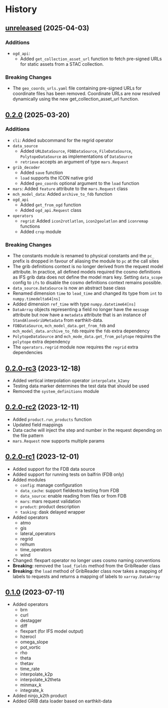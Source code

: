 # History

## [unreleased] (2025-04-03)

### Additions
- `ogd_api`:
  - Added `get_collection_asset_url` function to fetch pre-signed URLs for static assets from a STAC collection.

### Breaking Changes
- The `geo_coords_urls.yaml` file containing pre-signed URLs for coordinate files has been removed. Coordinate URLs are now resolved dynamically using the new get_collection_asset_url function.


## [0.2.0] (2025-03-20)

### Additions

- `cli`: Added subcommand for the regrid operator
- `data_source`
  - Added `URLDataSource`, `FDBDataSource`, `FileDataSource`, `PolytopeDataSource` as implementations of `DataSource`
  - `retrieve` accepts an argument of type `mars.Request`
- `grib_decoder`
  - Added `save` function
  - `load` supports the ICON native grid
  - Added `geo_coords` optional argument to the `load` function
- `mars`: Added `feature` attribute to the `mars.Request` class
- `mch_model_data`: Added `archive_to_fdb` function
- `ogd_api`
  - Added `get_from_ogd` function
  - Added `ogd_api.Request` class
- `operators`
  - `regrid`: Added `icon2rotlatlon`, `icon2geolatlon` and `iconremap` functions
  - Added `crop` module

### Breaking Changes

- The constants module is renamed to physical constants and the `pc_` prefix is dropped in favour of aliasing the module to `pc` at the call sites
- The grib definitions context is no longer derived from the request model attribute.
  In practice, all defined models required the cosmo definitions as IFS grib data does not define the model mars key.
  Setting `data_scope` config to `ifs` to disable the cosmo definitions context remains possible.
- `data_source.DataSource` is now an abstract base class
- Renamed dimension `time` to `lead_time` and changed its type from `int` to `numpy.timedelta64[ns]`
- Added dimension `ref_time` with type `numpy.datetime64[ns]`
- `DataArray` objects representing a field no longer have the `message`
  attribute but now have a `metadata` attribute that is an instance of
  `StandAloneGribMetadata` from earthkit-data.
- `FDBDataSource`, `mch_model_data.get_from_fdb` and `mch_model_data.archive_to_fdb` require the `fdb` extra dependency
- `PolytopeDataSource` and `mch_mode_data.get_from_polytope` requires the `polytope` extra dependency
- The `operators.regrid` module now requires the `regrid` extra dependencies


## [0.2.0-rc3] (2023-12-18)

- Added vertical interpolation operator `interpolate_k2any`
- Testing data marker determines the test data that should be used
- Removed the `system_definitions` module


## [0.2.0-rc2] (2023-12-11)

- Added `product.run_products` function
- Updated field mappings
- Data cache will inject the step and number in the request depending on the file pattern
- `mars.Request` now supports multiple params


## [0.2.0-rc1] (2023-12-01)

- Added support for the FDB data source
- Added support for running tests on balfrin (FDB only)
- Added modules
    - `config`: manage configuration
    - `data_cache`: support fieldextra testing from FDB
    - `data_source`: enable reading from files or from FDB
    - `mars`: mars request validation
    - `product`: product description
    - `tasking`: dask delayed wrapper
- Added operators
    - atmo
    - gis
    - lateral_operators
    - regrid
    - relhum
    - time_operators
    - wind
- Changed: flexpart operator no longer uses cosmo naming conventions
- **Breaking:** removed the `load_fields` method from the GribReader class
- **Breaking:** the `load` method of GribReader class now takes a mapping of labels to requests and returns a mapping of labels to `xarray.DataArray`


## [0.1.0] (2023-07-11)

- Added operators
    * brn
    * curl
    * destagger
    * diff
    * flexpart (for IFS model output)
    * hzerocl
    * omega_slope
    * pot_vortic
    * rho
    * theta
    * thetav
    * time_rate
    * interpolate_k2p
    * interpolate_k2theta
    * minmax_k
    * integrate_k
- Added ninjo_k2th product
- Added GRIB data loader based on earthkit-data

[unreleased]: https://github.com/MeteoSwiss/meteodata-lab/compare/v0.2.0..main
[0.2.0]: https://github.com/MeteoSwiss/meteodata-lab/compare/v0.2.0-rc3..v0.2.0
[0.2.0-rc3]: https://github.com/MeteoSwiss-APN/icon_data_processing_incubator/compare/v0.2.0-rc2..v0.2.0-rc3
[0.2.0-rc2]: https://github.com/MeteoSwiss-APN/icon_data_processing_incubator/compare/v0.2.0-rc1..v0.2.0-rc2
[0.2.0-rc1]: https://github.com/MeteoSwiss-APN/icon_data_processing_incubator/compare/v0.1.0..v0.2.0-rc1
[0.1.0]: https://github.com/MeteoSwiss-APN/icon_data_processing_incubator/tree/v0.1.0
